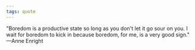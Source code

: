 ```yaml
---
tags: quote 
---
```


"Boredom is a productive state so long as you don't let it go sour on you. I wait for boredom to kick in because boredom, for me, is a very good sign." —Anne Enright